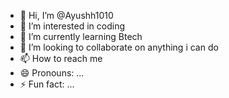 - 👋 Hi, I’m @Ayushh1010
- 👀 I’m interested in coding
- 🌱 I’m currently learning Btech
- 💞️ I’m looking to collaborate on anything i can do
- 📫 How to reach me 
- 😄 Pronouns: ...
- ⚡ Fun fact: ...

<!---
Ayushh1010/Ayushh1010 is a ✨ special ✨ repository because its `README.md` (this file) appears on your GitHub profile.
You can click the Preview link to take a look at your changes.
--->
